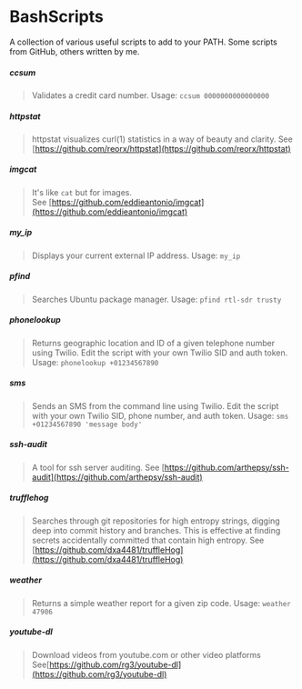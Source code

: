 # BashScripts
A collection of various useful scripts to add to your PATH. Some scripts from GitHub, others written by me.

##### ccsum
>Validates a credit card number.
>Usage: `ccsum 0000000000000000`

##### httpstat
>httpstat visualizes curl(1) statistics in a way of beauty and clarity.
>See [https://github.com/reorx/httpstat](https://github.com/reorx/httpstat)

##### imgcat
>It's like `cat` but for images.  
>See [https://github.com/eddieantonio/imgcat](https://github.com/eddieantonio/imgcat)

##### my_ip
>Displays your current external IP address.
>Usage: `my_ip`

##### pfind
>Searches Ubuntu package manager.
>Usage: `pfind rtl-sdr trusty`

##### phonelookup
>Returns geographic location and ID of a given telephone number using Twilio. Edit the script with your own Twilio SID and auth token.
>Usage: `phonelookup +01234567890`

##### sms
>Sends an SMS from the command line using Twilio. Edit the script with your own Twilio SID, phone number, and auth token.
>Usage: `sms +01234567890 'message body'`

##### ssh-audit
>A tool for ssh server auditing.
>See [https://github.com/arthepsy/ssh-audit](https://github.com/arthepsy/ssh-audit)

##### trufflehog
>Searches through git repositories for high entropy strings, digging deep into commit history and branches. This is effective at finding secrets accidentally committed that contain high entropy.
>See [https://github.com/dxa4481/truffleHog](https://github.com/dxa4481/truffleHog)

##### weather
>Returns a simple weather report for a given zip code.
>Usage: `weather 47906`

##### youtube-dl
>Download videos from youtube.com or other video platforms
>See[https://github.com/rg3/youtube-dl](https://github.com/rg3/youtube-dl)
